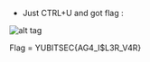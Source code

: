 - Just CTRL+U and got flag :

![alt tag](https://github.com/kuqadk3/CTF-and-Learning/blob/master/YUBITSEC%202017/MISC/25%20-%20Find%20Me/view.PNG)

Flag = YUBITSEC{AG4_I$L3R_V4R}

